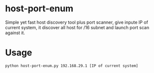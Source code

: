 # host-port-enum

Simple yet fast host discovery tool plus port scanner, give inpute IP of current system, it discover all host for /16 subnet and launch port scan against it.

# Usage
```sh
python host-port-enum.py 192.168.29.1 [IP of current system]
```
